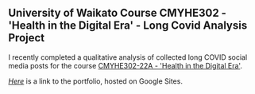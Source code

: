 ## University of Waikato Course CMYHE302 - 'Health in the Digital Era' - Long Covid Analysis Project

I recently completed a qualitative analysis of collected long COVID social media posts for the course [CMYHE302-22A - 'Health in the Digital Era'](https://papers.waikato.ac.nz/papers/2022/CMYHE302).

[*Here*](https://sites.google.com/view/longcovidanalysis) is a link to the portfolio, hosted on Google Sites.
